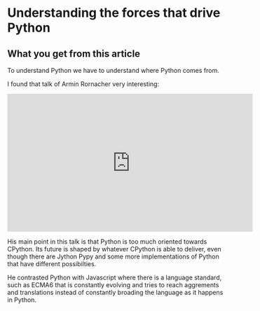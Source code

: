 # Understanding the forces that drive Python

## What you get from this article


To understand Python we have to understand where Python comes from.

I found that talk of Armin Rornacher very interesting:
<iframe width="560" height="315" src="https://www.youtube.com/embed/IeSu_odkI5I?rel=0" frameborder="0" allow="autoplay; encrypted-media" allowfullscreen>
</iframe>

His main point in this talk is that Python is too much oriented towards CPython. Its future is shaped by whatever CPython is able to deliver, even though there are Jython Pypy and some more implementations of Python that have different possibilties.

He contrasted Python with Javascript where there is a language standard, such as ECMA6 that is constantly evolving and tries to reach aggrements and translations instead of constantly broading the language as it happens in Python.
